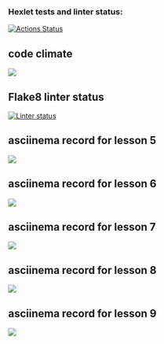 ### Hexlet tests and linter status:
[![Actions Status](https://github.com/YurGa777/python-project-lvl1/workflows/hexlet-check/badge.svg)](https://github.com/YurGa777/python-project-lvl1/actions)
## code climate
<a href="https://codeclimate.com/github/codeclimate/codeclimate/maintainability"><img src="https://api.codeclimate.com/v1/badges/a99a88d28ad37a79dbf6/maintainability" /></a>

## Flake8 linter status
[![Linter status](https://github.com/YurGa777/python-project-lvl1/actions/workflows/github-actions-make-lint.yml/badge.svg)](https://github.com/YurGa777/python-project-lvl1/actions)

## asciinema record for lesson 5
<a href="https://asciinema.org/a/422581" target="_blank"><img src="https://asciinema.org/a/422581.svg" /></a>

## asciinema record for lesson 6
<a href="https://asciinema.org/a/422588" target="_blank"><img src="https://asciinema.org/a/422588.svg" /></a>

## asciinema record for lesson 7
<a href="https://asciinema.org/a/422645" target="_blank"><img src="https://asciinema.org/a/422645.svg" /></a>

## asciinema record for lesson 8
<a href="https://asciinema.org/a/422698" target="_blank"><img src="https://asciinema.org/a/422698.svg" /></a>

## asciinema record for lesson 9
<a href="https://asciinema.org/a/422706" target="_blank"><img src="https://asciinema.org/a/422706.svg" /></a>